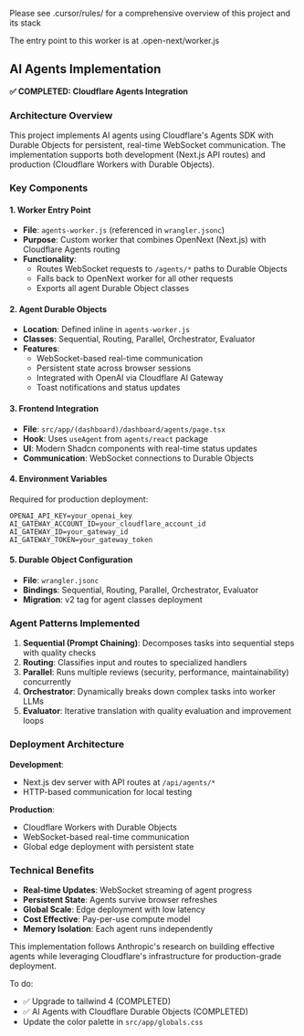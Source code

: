 Please see .cursor/rules/ for a comprehensive overview of this project and its stack

The entry point to this worker is at .open-next/worker.js

## AI Agents Implementation

**✅ COMPLETED: Cloudflare Agents Integration**

### Architecture Overview
This project implements AI agents using Cloudflare's Agents SDK with Durable Objects for persistent, real-time WebSocket communication. The implementation supports both development (Next.js API routes) and production (Cloudflare Workers with Durable Objects).

### Key Components

#### 1. **Worker Entry Point**
- **File**: `agents-worker.js` (referenced in `wrangler.jsonc`)
- **Purpose**: Custom worker that combines OpenNext (Next.js) with Cloudflare Agents routing
- **Functionality**: 
  - Routes WebSocket requests to `/agents/*` paths to Durable Objects
  - Falls back to OpenNext worker for all other requests
  - Exports all agent Durable Object classes

#### 2. **Agent Durable Objects** 
- **Location**: Defined inline in `agents-worker.js`
- **Classes**: Sequential, Routing, Parallel, Orchestrator, Evaluator
- **Features**:
  - WebSocket-based real-time communication
  - Persistent state across browser sessions
  - Integrated with OpenAI via Cloudflare AI Gateway
  - Toast notifications and status updates

#### 3. **Frontend Integration**
- **File**: `src/app/(dashboard)/dashboard/agents/page.tsx`
- **Hook**: Uses `useAgent` from `agents/react` package
- **UI**: Modern Shadcn components with real-time status updates
- **Communication**: WebSocket connections to Durable Objects

#### 4. **Environment Variables** 
Required for production deployment:
```
OPENAI_API_KEY=your_openai_key
AI_GATEWAY_ACCOUNT_ID=your_cloudflare_account_id  
AI_GATEWAY_ID=your_gateway_id
AI_GATEWAY_TOKEN=your_gateway_token
```

#### 5. **Durable Object Configuration**
- **File**: `wrangler.jsonc`
- **Bindings**: Sequential, Routing, Parallel, Orchestrator, Evaluator
- **Migration**: v2 tag for agent classes deployment

### Agent Patterns Implemented

1. **Sequential (Prompt Chaining)**: Decomposes tasks into sequential steps with quality checks
2. **Routing**: Classifies input and routes to specialized handlers  
3. **Parallel**: Runs multiple reviews (security, performance, maintainability) concurrently
4. **Orchestrator**: Dynamically breaks down complex tasks into worker LLMs
5. **Evaluator**: Iterative translation with quality evaluation and improvement loops

### Deployment Architecture

**Development**: 
- Next.js dev server with API routes at `/api/agents/*`
- HTTP-based communication for local testing

**Production**:
- Cloudflare Workers with Durable Objects
- WebSocket-based real-time communication
- Global edge deployment with persistent state

### Technical Benefits

- **Real-time Updates**: WebSocket streaming of agent progress
- **Persistent State**: Agents survive browser refreshes  
- **Global Scale**: Edge deployment with low latency
- **Cost Effective**: Pay-per-use compute model
- **Memory Isolation**: Each agent runs independently

This implementation follows Anthropic's research on building effective agents while leveraging Cloudflare's infrastructure for production-grade deployment.

To do:

- ✅ Upgrade to tailwind 4 (COMPLETED)
- ✅ AI Agents with Cloudflare Durable Objects (COMPLETED)
- Update the color palette in `src/app/globals.css`
